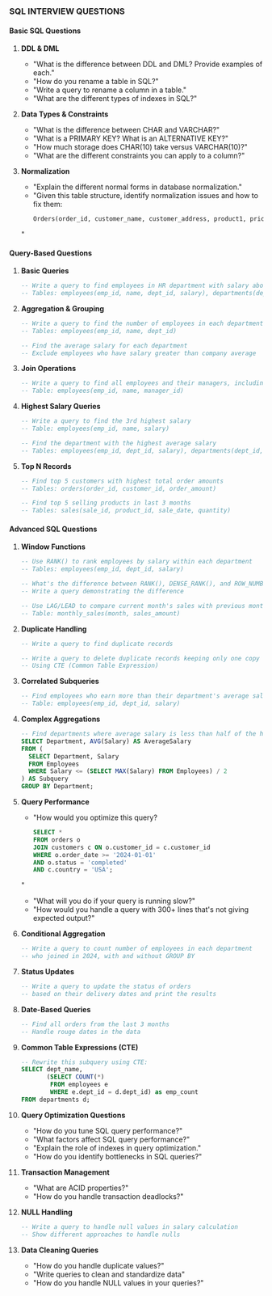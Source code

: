 ### SQL INTERVIEW QUESTIONS

#### Basic SQL Questions

1. **DDL & DML**
   - "What is the difference between DDL and DML? Provide examples of each."
   - "How do you rename a table in SQL?"
   - "Write a query to rename a column in a table."
   - "What are the different types of indexes in SQL?"

2. **Data Types & Constraints**
   - "What is the difference between CHAR and VARCHAR?"
   - "What is a PRIMARY KEY? What is an ALTERNATIVE KEY?"
   - "How much storage does CHAR(10) take versus VARCHAR(10)?"
   - "What are the different constraints you can apply to a column?"

3. **Normalization**
   - "Explain the different normal forms in database normalization."
   - "Given this table structure, identify normalization issues and how to fix them:
     ```sql
     Orders(order_id, customer_name, customer_address, product1, price1, product2, price2)
     ```
   "

#### Query-Based Questions

1. **Basic Queries**
   ```sql
   -- Write a query to find employees in HR department with salary above 50,000
   -- Tables: employees(emp_id, name, dept_id, salary), departments(dept_id, dept_name)
   ```

2. **Aggregation & Grouping**
   ```sql
   -- Write a query to find the number of employees in each department
   -- Tables: employees(emp_id, name, dept_id)
   ```

   ```sql
   -- Find the average salary for each department
   -- Exclude employees who have salary greater than company average
   ```

3. **Join Operations**
   ```sql
   -- Write a query to find all employees and their managers, including employees with no manager
   -- Table: employees(emp_id, name, manager_id)
   ```

4. **Highest Salary Queries**
   ```sql
   -- Write a query to find the 3rd highest salary
   -- Table: employees(emp_id, name, salary)
   ```

   ```sql
   -- Find the department with the highest average salary
   -- Tables: employees(emp_id, dept_id, salary), departments(dept_id, name)
   ```

5. **Top N Records**
   ```sql
   -- Find top 5 customers with highest total order amounts
   -- Tables: orders(order_id, customer_id, order_amount)
   ```

   ```sql
   -- Find top 5 selling products in last 3 months
   -- Tables: sales(sale_id, product_id, sale_date, quantity)
   ```

#### Advanced SQL Questions

1. **Window Functions**
   ```sql
   -- Use RANK() to rank employees by salary within each department
   -- Tables: employees(emp_id, dept_id, salary)
   ```

   ```sql
   -- What's the difference between RANK(), DENSE_RANK(), and ROW_NUMBER()?
   -- Write a query demonstrating the difference
   ```

   ```sql
   -- Use LAG/LEAD to compare current month's sales with previous month
   -- Table: monthly_sales(month, sales_amount)
   ```

2. **Duplicate Handling**
   ```sql
   -- Write a query to find duplicate records
   ```

   ```sql
   -- Write a query to delete duplicate records keeping only one copy
   -- Using CTE (Common Table Expression)
   ```

3. **Correlated Subqueries**
   ```sql
   -- Find employees who earn more than their department's average salary
   -- Table: employees(emp_id, dept_id, salary)
   ```

4. **Complex Aggregations**
   ```sql
   -- Find departments where average salary is less than half of the highest salary in the company
   SELECT Department, AVG(Salary) AS AverageSalary
   FROM (
     SELECT Department, Salary
     FROM Employees
     WHERE Salary <= (SELECT MAX(Salary) FROM Employees) / 2
   ) AS Subquery
   GROUP BY Department;
   ```

5. **Query Performance**
   - "How would you optimize this query?
     ```sql
     SELECT *
     FROM orders o
     JOIN customers c ON o.customer_id = c.customer_id
     WHERE o.order_date >= '2024-01-01'
     AND o.status = 'completed'
     AND c.country = 'USA';
     ```
   "
   - "What will you do if your query is running slow?"
   - "How would you handle a query with 300+ lines that's not giving expected output?"

6. **Conditional Aggregation**
   ```sql
   -- Write a query to count number of employees in each department 
   -- who joined in 2024, with and without GROUP BY
   ```

7. **Status Updates**
   ```sql
   -- Write a query to update the status of orders 
   -- based on their delivery dates and print the results
   ```

8. **Date-Based Queries**
   ```sql
   -- Find all orders from the last 3 months
   -- Handle rouge dates in the data
   ```

9. **Common Table Expressions (CTE)**
   ```sql
   -- Rewrite this subquery using CTE:
   SELECT dept_name, 
          (SELECT COUNT(*) 
           FROM employees e 
           WHERE e.dept_id = d.dept_id) as emp_count
   FROM departments d;
   ```

10. **Query Optimization Questions**
    - "How do you tune SQL query performance?"
    - "What factors affect SQL query performance?"
    - "Explain the role of indexes in query optimization."
    - "How do you identify bottlenecks in SQL queries?"

11. **Transaction Management**
    - "What are ACID properties?"
    - "How do you handle transaction deadlocks?"

12. **NULL Handling**
    ```sql
    -- Write a query to handle null values in salary calculation
    -- Show different approaches to handle nulls
    ```

13. **Data Cleaning Queries**
    - "How do you handle duplicate values?"
    - "Write queries to clean and standardize data"
    - "How do you handle NULL values in your queries?"






